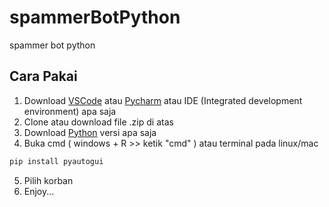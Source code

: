 # spammerBotPython
spammer bot python

## Cara Pakai
1. Download [VSCode](https://code.visualstudio.com/download) atau [Pycharm](https://www.jetbrains.com/pycharm/download/#section=windows) atau IDE (Integrated development environment) apa saja
2. Clone atau download file .zip di atas
3. Download [Python](https://www.python.org/downloads/) versi apa saja
4. Buka cmd ( windows + R >> ketik "cmd" ) atau terminal pada linux/mac 
```python
pip install pyautogui
```
5. Pilih korban
6. Enjoy...
